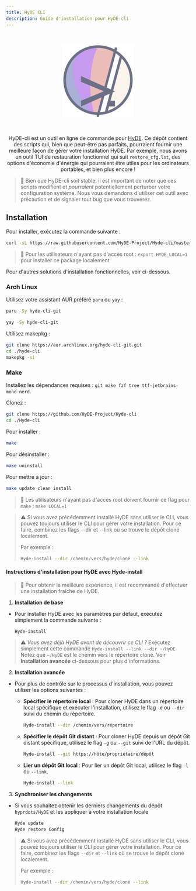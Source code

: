 ```yaml
---
title: HyDE CLI
description: Guide d'installation pour HyDE-cli
---
```


<div align="center">
  <br>

![hyde_cli_banner](../../../../assets/hyde-cli.png)

<style type="text/css">
    img {
        width: 200px;
    }
</style>

<br/>

HyDE-cli est un outil en ligne de commande pour [HyDE](https://github.com/prasanthrangan/hyprdots).
Ce dépôt contient des scripts qui, bien que peut-être pas parfaits, pourraient fournir une meilleure façon de gérer votre installation HyDE.
Par exemple, nous avons un outil TUI de restauration fonctionnel qui suit `restore_cfg.lst`, des options d'économie d'énergie qui pourraient être utiles pour les ordinateurs portables, et bien plus encore !

</div>

> 🚨 Bien que HyDE-cli soit stable, il est important de noter que ces scripts modifient et _pourraient_ potentiellement perturber votre configuration système.
> Nous vous demandons d'utiliser cet outil avec précaution et de signaler tout bug que vous trouverez.

## Installation

Pour installer, exécutez la commande suivante :

```sh
curl -sL https://raw.githubusercontent.com/HyDE-Project/Hyde-cli/master/install.sh | bash
```

> 📢 Pour les utilisateurs n'ayant pas d'accès root :
> `export HYDE_LOCAL=1` pour installer ce package localement

Pour d'autres solutions d'installation fonctionnelles, voir ci-dessous.

### Arch Linux

Utilisez votre assistant AUR préféré `paru` ou `yay` :

```sh
paru -Sy hyde-cli-git
```

```sh
yay -Sy hyde-cli-git
```

Utilisez makepkg :

```sh
git clone https://aur.archlinux.org/hyde-cli-git.git
cd ./hyde-cli
makepkg -si
```

### Make

Installez les dépendances requises : `git make fzf tree ttf-jetbrains-mono-nerd`.

Clonez :

```sh
git clone https://github.com/HyDE-Project/Hyde-cli
cd ./Hyde-cli
```

Pour installer :

```sh
make
```

Pour désinstaller :

```sh
make uninstall
```

Pour mettre à jour :

```sh
make update clean install
```

> 📢 Les utilisateurs n'ayant pas d'accès root doivent fournir ce flag pour `make` : `make LOCAL=1`

> ⚠️ Si vous avez précédemment installé HyDE sans utiliser le CLI, vous pouvez toujours utiliser le CLI pour gérer votre installation.
> Pour ce faire, combinez les flags --dir et --link où se trouve le dépôt cloné localement.
>
> Par exemple :
>
> ```sh
> Hyde-install --dir /chemin/vers/hyde/cloné --link
> ```

#### Instructions d'installation pour HyDE avec Hyde-install

> 📢 Pour obtenir la meilleure expérience, il est recommandé d'effectuer une installation fraîche de HyDE.

1. **Installation de base**

- Pour installer HyDE avec les paramètres par défaut, exécutez simplement la commande suivante :

  ```sh
  Hyde-install
  ```

> ⚠️ _Vous avez déjà HyDE avant de découvrir ce CLI ?_
> Exécutez simplement cette commande
> `Hyde-install --link --dir ~/HyDE`
> Notez que `~/HyDE` est le chemin vers le répertoire cloné.
> Voir **Installation avancée** ci-dessous pour plus d'informations.

2. **Installation avancée**

- Pour plus de contrôle sur le processus d'installation, vous pouvez utiliser les options suivantes :

  - **Spécifier le répertoire local** : Pour cloner HyDE dans un répertoire local spécifique et exécuter l'installation, utilisez le flag `-d` ou `--dir` suivi du chemin du répertoire.

    ```sh
    Hyde-install --dir /chemin/vers/répertoire
    ```

  - **Spécifier le dépôt Git distant** : Pour cloner HyDE depuis un dépôt Git distant spécifique, utilisez le flag `-g` ou `--git` suivi de l'URL du dépôt.

    ```sh
    Hyde-install --git https://hôte/propriétaire/dépôt
    ```

  - **Lier un dépôt Git local** : Pour lier un dépôt Git local, utilisez le flag `-l` ou `--link`.

    ```sh
    Hyde-install --link
    ```

3. **Synchroniser les changements**

- Si vous souhaitez obtenir les derniers changements du dépôt `hyprdots/HyDE` et les appliquer à votre installation locale

  ```sh
  Hyde update
  Hyde restore Config
  ```

> ⚠️ Si vous avez précédemment installé HyDE sans utiliser le CLI, vous pouvez toujours utiliser le CLI pour gérer votre installation.
> Pour ce faire, combinez les flags `--dir` et `--link` où se trouve le dépôt cloné localement.
>
> Par exemple :
>
> ```sh
> Hyde-install --dir /chemin/vers/hyde/cloné --link
> ```
